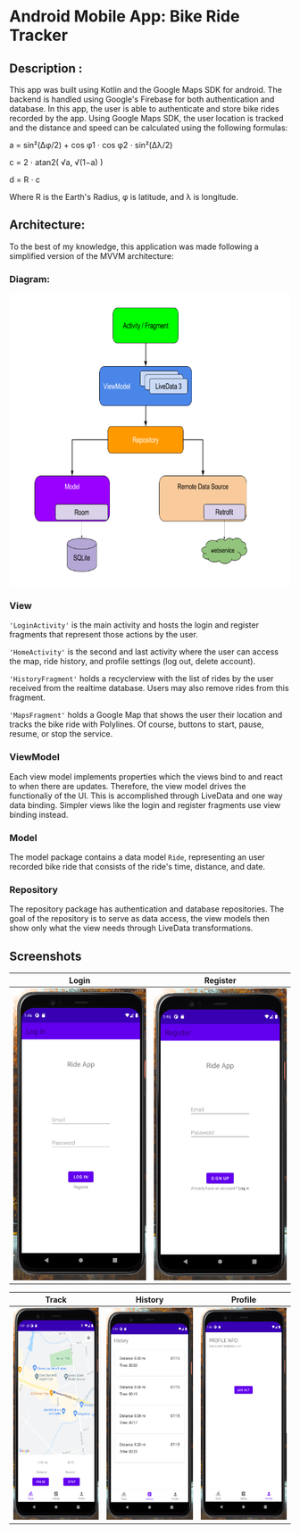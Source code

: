 # Android Mobile App: Bike Ride Tracker 

## Description :

This app was built using Kotlin and the Google Maps SDK for android. 
The backend is handled using Google's Firebase for both authentication and database.
In this app, the user is able to authenticate and store bike rides recorded by the app. 
Using Google Maps SDK, the user location is tracked and the distance and speed can be calculated
using the following formulas: 

a = sin²(Δφ/2) + cos φ1 ⋅ cos φ2 ⋅ sin²(Δλ/2)

c = 2 ⋅ atan2( √a, √(1−a) )

d = R ⋅ c 

Where R is the Earth's Radius, φ is latitude, and λ is longitude.

## Architecture: 

To the best of my knowledge, this application was made following a simplified version of the MVVM architecture:

### Diagram:
<img src="images/final-architecture.png" width="670" height="523">

### **View** 
`'LoginActivity'` is the main activity and hosts the login and register fragments that represent those actions by the user. 

`'HomeActivity'` is the second and last activity where the user can access the map, ride history, and profile settings (log out, delete account).

`'HistoryFragment'` holds a recyclerview with the list of rides by the user received from the realtime database. Users may also remove rides from this fragment. 

`'MapsFragment'` holds a Google Map that shows the user their location and tracks the bike ride with Polylines. Of course, buttons to start, pause, resume, or stop the service. 

### **ViewModel**

Each view model implements properties which the views bind to and react to when there are updates. Therefore, the view model drives the functionaliy of the UI. This is accomplished through LiveData and one way data binding. Simpler views like the login and register fragments use view binding instead.  

### **Model**
The model package contains a data model `Ride`, representing an user recorded bike ride that consists of the ride's time, distance, and date.

### Repository 
The repository package has authentication and database repositories. The goal of the repository is to serve as data access, the view models then show only what the view needs through LiveData transformations. 


## Screenshots

Login           |  Register
:-------------------------:|:-------------------------:
<img src="images/login-screen.PNG" width="240" height="523">  |  <img src="images/register-screen.PNG" width="240" height="523">


Track           |  History | Profile
:-------------------------:|:-------------------------:|:-------------------------:
<img src="images/track-screen.PNG" width="180" height="380"> | <img src="images/history-screen.PNG" width="180" height="380"> |<img src="images/profile-screen.PNG" width="180" height="380">




